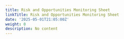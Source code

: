 ```yaml
---
title: Risk and Opportunities Monitoring Sheet
linkTitle: Risk and Opportunities Monitoring Sheet
date: '2025-05-01T21:05:00Z'
weight: 0
description: No content
---
```



